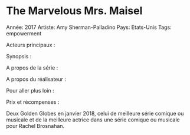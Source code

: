 # The Marvelous Mrs. Maisel

Année: 2017
Artiste: Amy Sherman-Palladino
Pays: Etats-Unis
Tags: empowerment

Acteurs principaux :

Synopsis :

A propos de la série :

A propos du réalisateur :

Pour aller plus loin :

Prix et récompenses :

Deux Golden Globes en janvier 2018, celui de meilleure série comique ou musicale et de la meilleure actrice dans une série comique ou musicale pour Rachel Brosnahan.